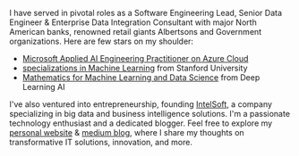 I have served in pivotal roles as a Software Engineering Lead, Senior Data Engineer & Enterprise Data Integration Consultant with major North American banks, renowned retail giants Albertsons and Government organizations. Here are few stars on my shoulder:

- [Microsoft Applied AI Engineering Practitioner on Azure Cloud](https://learn.microsoft.com/api/credentials/share/en-us/GurpartapSingh-5490/69A18CDE02E48F54?sharingId=A4A35DC5E5B5F9F6)
- [specializations in Machine Learning](https://www.coursera.org/account/accomplishments/certificate/) from Stanford University
- [Mathematics for Machine Learning and Data Science](https://coursera.org/share/667eb8e180ea744cc543269a96794b6e) from Deep Learning AI

I've also ventured into entrepreneurship, founding [IntelSoft](https://intelsoft.ca/), a company specializing in big data and business intelligence solutions. I'm a passionate technology enthusiast and a dedicated blogger. Feel free to explore my [personal website](https://thisisgarrysingh.com/) & [medium blog](https://medium.com/@thisisgarrysingh), where I share my thoughts on transformative IT solutions, innovation, and more.

